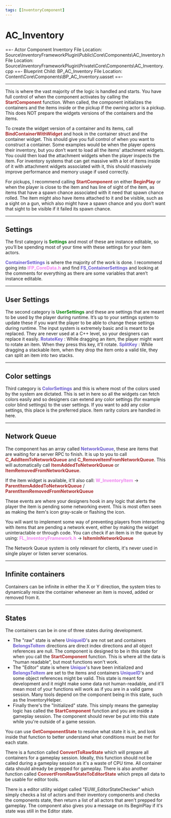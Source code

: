 ```yaml
---
tags: [InventoryComponent]
---
```

# AC_Inventory
==- Actor Component Inventory
File Location: Source\InventoryFrameworkPlugin\Public\Core\Components\AC_Inventory.h
File Location: Source\InventoryFrameworkPlugin\Private\Core\Components\AC_Inventory.cpp
==- Blueprint Child: BP_AC_Inventory
File Location: Content\Core\Components\BP_AC_Inventory.uasset
==-

---

This is where the vast majority of the logic is handled and starts. You have full control of when the component activates by calling the <span style="color:brown">**StartComponent**</span> function. When called, the component initializes the containers and the items inside or the pickup if the owning actor is a pickup. This does NOT prepare the widgets versions of the containers and the items.

To create the widget version of a container and its items, call <span style="color:brown">**BindContainerWithWidget**</span> and hook in the container struct and the container widget. This should give you full control of when you want to construct a container.
Some examples would be when the player opens their inventory, but you don’t want to load all the items' attachment widgets. You could then load the attachment widgets when the player inspects the item. For inventory systems that can get massive with a lot of items inside of it with attachment widgets associated with it, this should massively improve performance and memory usage if used correctly.

For pickups, I recommend calling <span style="color:brown">**StartComponent**</span> on either <span style="color:brown">**BeginPlay**</span> or when the player is close to the item and has line of sight of the item, as items that have a spawn chance associated with it need that spawn chance rolled.
The item might also have items attached to it and be visible, such as a sight on a gun, which also might have a spawn chance and you don’t want that sight to be visible if it failed its spawn chance.

---
## Settings
The first category is <span style="color:green">**Settings**</span> and most of these are instance editable, so you’ll be spending most of your time with these settings for your item actors.

<span style="color:slateblue">**ContainerSettings**</span> is where the majority of the work is done. I recommend going into <span style="color:violet">**IFP_CoreData.h**</span> and find <span style="color:slateblue">**FS_ContainerSettings**</span>  and looking at the comments for everything as there are some variables that aren’t instance editable.

---
## User Settings
The second category is <span style="color:green">**UserSettings**</span> and these are settings that are meant to be used by the player during runtime. It’s up to your settings system to update these if you want the player to be able to change these settings during runtime.
The input system is extremely basic and is meant to be replaced. They are never used at a C++ level, so your designers can replace it easily.
<span style="color:slateblue">**RotateKey**</span> : While dragging an item, the player might want to rotate an item. When they press this key, it’ll rotate.
<span style="color:slateblue">**SplitKey**</span> : While dragging a stackable item, when they drop the item onto a valid tile, they can split an item into two stacks.

---
## Color settings
Third category is <span style="color:Slateblue">**ColorSettings**</span>  and this is where most of the colors used by the system are dictated. This is set in here so all the widgets can fetch colors easily and so designers can extend any color settings (for example color blind settings) to the user settings. If you want to add any color settings, this place is the preferred place. Item rarity colors are handled in here.

---
## Network Queue
The component has an array called <span style="color:Slateblue">**NetworkQueue**</span>, these are items that are waiting for a server RPC to finish. It is up to you to call <span style="color:brown">**C_AddItemToNetworkQueue**</span> and <span style="color:brown">**C_RemoveItemFromNetworkQueue**</span>. This will automatically call <span style="color:brown">**ItemAddedToNetworkQueue**</span> or <span style="color:brown">**ItemRemovedFromNetworkQueue**</span>.

If the item widget is available, it'll also call: 
<span style="color:violet">**W_InventoryItem**</span> -> <span style="color:brown">**ParentItemAddedToNetworkQueue**</span> / <span style="color:brown">**ParentItemRemovedFromNetworkQueue**</span>

These events are where your designers hook in any logic that alerts the player the item is pending some networking event. This is most often seen as making the item's icon gray-scale or flashing the icon.

You will want to implement some way of preventing players from interacting with items that are pending a network event, either by making the widget uninteractable or through code. You can check if an item is in the queue by using:
<span style="color:violet">**FL_InventoryFramework.h**</span> -> <span style="color:brown">**IsItemInNetworkQueue**</span>

The Network Queue system is only relevant for clients, it's never used in single player or listen server scenarios.

---
## Infinite containers
Containers can be infinite in either the X or Y direction, the system tries to dynamically resize the container whenever an item is moved, added or removed from it.

---
## States
The containers can be in one of three states during development.
- The "raw" state is where <span style="color:slateblue">**UniqueID**</span>'s are not set and containers <span style="color:slateblue">**BelongsToItem**</span> directions are direct index directions and all object references are null. The  component is designed to be in this state for when you call the <span style="color:brown">**StartComponent**</span> function. This is where all the data is "human readable", but most functions won't work.
- The "Editor" state is where <span style="color:slateblue">**Unique**</span>'s have been initialized and <span style="color:slateblue">**BelongsToItem**</span> are set to the items and containers <span style="color:slateblue">**UniqueID**</span>'s and some object references might be valid. This state is meant for development and it might make some data not human-readable, and it'll mean most of your functions will work as if you are in a valid game session. Many tools depend on the component being in this state, such as the  InventoryHelper.
- Finally there's the "Initialized" state. This simply means the gameplay logic has called the <span style="color:brown">**StartComponent**</span> function and you are inside a gameplay session. The component should never be put into this state while you're outside of a game session.

You can use <span style="color:brown">**GetComponentState**</span> to resolve what state it is in, and look inside that function to better understand what conditions must be met for each state.

There is a function called <span style="color:brown">**ConvertToRawState**</span> which will prepare all containers for a gameplay session. Ideally, this function should not be called during a gameplay session as it's a waste of CPU time. All container data should already be prepped for gameplay.
There is also another function called <span style="color:brown">**ConvertFromRawStateToEditorState**</span> which preps all data to be usable for editor tools.

There is a editor utility widget called "EUW_EditorStateChecker" which simply checks a list of actors and their inventory components and checks the components state, then return a list of all actors that aren't prepped for gameplay. The component also gives you a message on its BeginPlay if it's state was still in the Editor state.